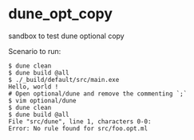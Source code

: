 # dune_opt_copy
sandbox to test dune optional copy 

Scenario to run:
```
$ dune clean
$ dune build @all
$ ./_build/default/src/main.exe
Hello, world !
# Open optional/dune and remove the commenting `;`
$ vim optional/dune
$ dune clean
$ dune build @all
File "src/dune", line 1, characters 0-0:
Error: No rule found for src/foo.opt.ml
```
